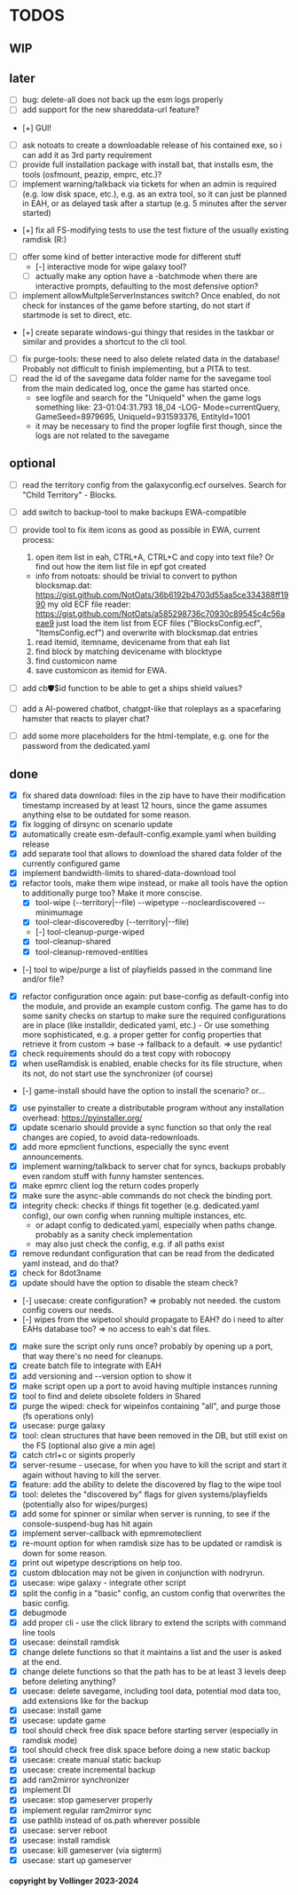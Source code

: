 # TODOS

## WIP

## later
- [ ] bug: delete-all does not back up the esm logs properly
- [ ] add support for the new shareddata-url feature?
- [+] GUI!
- [ ] ask notoats to create a downloadable release of his contained exe, so i can add it as 3rd party requirement
- [ ] provide full installation package with install bat, that installs esm, the tools (osfmount, peazip, emprc, etc.)?
- [ ] implement warning/talkback via tickets for when an admin is required (e.g. low disk space, etc.), e.g. as an extra tool, so it can just be planned in EAH, or as delayed task after a startup (e.g. 5 minutes after the server started)
- [+] fix all FS-modifying tests to use the test fixture of the usually existing ramdisk (R:)
- [ ] offer some kind of better interactive mode for different stuff
  - [-] interactive mode for wipe galaxy tool?
  - [ ] actually make any option have a -batchmode when there are interactive prompts, defaulting to the most defensive option?
- [ ] implement allowMultpleServerInstances switch? Once enabled, do not check for instances of the game before starting, do not start if startmode is set to direct, etc.
- [+] create separate windows-gui thingy that resides in the taskbar or similar and provides a shortcut to the cli tool.
- [ ] fix purge-tools: these need to also delete related data in the database! Probably not difficult to finish implementing, but a PITA to test.
- [ ] read the id of the savegame data folder name for the savegame tool from the main dedicated log, once the game has started once.
  * see logfile and search for the "UniqueId" when the game logs something like: 23-01:04:31.793 18_04 -LOG- Mode=currentQuery, GameSeed=8979695, UniqueId=931593376, EntityId=1001
  * it may be necessary to find the proper logfile first though, since the logs are not related to the savegame

## optional

- [ ] read the territory config from the galaxyconfig.ecf ourselves. Search for "Child Territory" - Blocks.
- [ ] add switch to backup-tool to make backups EWA-compatible
- [ ] provide tool to fix item icons as good as possible in EWA, current process:
   1. open item list in eah, CTRL+A, CTRL+C and copy into text file? Or find out how the item list file in epf got created
   - info from notoats: should be trivial to convert to python
      blocksmap.dat: https://gist.github.com/NotOats/36b6192b4703d55aa5ce334388ff1990
      my old ECF file reader: https://gist.github.com/NotOats/a585298736c70930c89545c4c56aeae9
      just load the item list from ECF files ("BlocksConfig.ecf", "ItemsConfig.ecf") and overwrite with blocksmap.dat entries
   1. read itemid, itemname, devicename from that eah list
   1. find block by matching devicename with blocktype
   1. find customicon name
   1. save customicon as itemid for EWA.
- [ ] add cb:shield:$id function to be able to get a ships shield values?
- [ ] add a AI-powered chatbot, chatgpt-like that roleplays as a spacefaring hamster that reacts to player chat?
- [ ] add some more placeholders for the html-template, e.g. one for the password from the dedicated.yaml


## done

- [x] fix shared data download: files in the zip have to have their modification timestamp increased by at least 12 hours, since the game assumes anything else to be outdated for some reason.
- [x] fix logging of dirsync on scenario update
- [x] automatically create esm-default-config.example.yaml when building release
- [x] add separate tool that allows to download the shared data folder of the currently configured game
- [x] implement bandwidth-limits to shared-data-download tool
- [x] refactor tools, make them wipe instead, or make all tools have the option to additionally purge too? Make it more conscise.
  - [x] tool-wipe (--territory|--file) --wipetype --nocleardiscovered --minimumage
  - [x] tool-clear-discoveredby (--territory|--file) 
  - [-] tool-cleanup-purge-wiped
  - [x] tool-cleanup-shared
  - [x] tool-cleanup-removed-entities
- [-] tool to wipe/purge a list of playfields passed in the command line and/or file?
- [x] refactor configuration once again: put base-config as default-config into the module, and provide an example custom config. The game has to do some sanity checks on startup to make sure the required configurations are in place (like installdir, dedicated yaml, etc.) - Or use something more sophisticated, e.g. a proper getter for config properties that retrieve it from custom -> base -> fallback to a default. => use pydantic!
- [x] check requirements should do a test copy with robocopy
- [x] when useRamdisk is enabled, enable checks for its file structure, when its not, do not start use the synchronizer (of course)
- [-] game-install should have the option to install the scenario? or...
- [x] use pyinstaller to create a distributable program without any installation overhead: <https://pyinstaller.org/>
- [x] update scenario should provide a sync function so that only the real changes are copied, to avoid data-redownloads.
- [x] add more epmclient functions, especially the sync event announcements.
- [x] implement warning/talkback to server chat for syncs, backups probably even random stuff with funny hamster sentences.
- [x] make epmrc client log the return codes properly
- [x] make sure the async-able commands do not check the binding port.
- [x] integrity check: checks if things fit together (e.g. dedicated.yaml config), our own config when running multiple instances, etc.
  - or adapt config to dedicated.yaml, especially when paths change. probably as a sanity check implementation
  - may also just check the config, e.g. if all paths exist
- [x] remove redundant configuration that can be read from the dedicated yaml instead, and do that?
- [x] check for 8dot3name
- [x] update should have the option to disable the steam check?
- [-] usecase: create configuration? => probably not needed. the custom config covers our needs.
- [-] wipes from the wipetool should propagate to EAH? do i need to alter EAHs database too? => no access to eah's dat files.
- [x] make sure the script only runs once? probably by opening up a port, that way there's no need for cleanups.
- [x] create batch file to integrate with EAH
- [x] add versioning and --version option to show it
- [x] make script open up a port to avoid having multiple instances running
- [x] tool to find and delete obsolete folders in Shared
- [x] purge the wiped: check for wipeinfos containing "all", and purge those (fs operations only)
- [x] usecase: purge galaxy
- [x] tool: clean structures that have been removed in the DB, but still exist on the FS (optional also give a min age)
- [x] catch ctrl+c or sigints properly
- [x] server-resume - usecase, for when you have to kill the script and start it again without having to kill the server.
- [x] feature: add the ability to delete the discovered by flag to the wipe tool
- [x] tool: deletes the "discovered by" flags for given systems/playfields (potentially also for wipes/purges)
- [x] add some for spinner or similar when server is running, to see if the console-suspend-bug has hit again
- [x] implement server-callback with epmremoteclient
- [x] re-mount option for when ramdisk size has to be updated or ramdisk is down for some reason.
- [x] print out wipetype descriptions on help too.
- [x] custom dblocation may not be given in conjunction with nodryrun.
- [x] usecase: wipe galaxy - integrate other script
- [x] split the config in a "basic" config, an custom config that overwrites the basic config.
- [x] debugmode
- [x] add proper cli - use the click library to extend the scripts with command line tools
- [x] usecase: deinstall ramdisk
- [x] change delete functions so that it maintains a list and the user is asked at the end.
- [x] change delete functions so that the path has to be at least 3 levels deep before deleting anything?
- [x] usecase: delete savegame, including tool data, potential mod data too, add extensions like for the backup
- [x] usecase: install game
- [x] usecase: update game
- [x] tool should check free disk space before starting server (especially in ramdisk mode)
- [x] tool should check free disk space before doing a new static backup
- [x] usecase: create manual static backup
- [x] usecase: create incremental backup
- [x] add ram2mirror synchronizer
- [x] implement DI
- [x] usecase: stop gameserver properly
- [x] implement regular ram2mirror sync
- [x] use pathlib instead of os.path wherever possible
- [x] usecase: server reboot
- [x] usecase: install ramdisk
- [x] usecase: kill gameserver (via sigterm)
- [x] usecase: start up gameserver

#### copyright by Vollinger 2023-2024